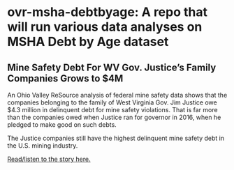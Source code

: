 # ovr-msha-debtbyage: A repo that will run various data analyses on MSHA Debt by Age dataset

## Mine Safety Debt For WV Gov. Justice’s Family Companies Grows to $4M

An Ohio Valley ReSource analysis of federal mine safety data shows that the companies belonging to the family of West Virginia Gov. Jim Justice owe $4.3 million in delinquent debt for mine safety violations. That is far more than the companies owed when Justice ran for governor in 2016, when he pledged to make good on such debts. 

The Justice companies still have the highest delinquent mine safety debt in the U.S. mining industry.

[Read/listen to the story here.](https://ohiovalleyresource.org/2019/04/05/mine-safety-debt-for-wv-gov-justices-family-companies-grows-to-4m/)
